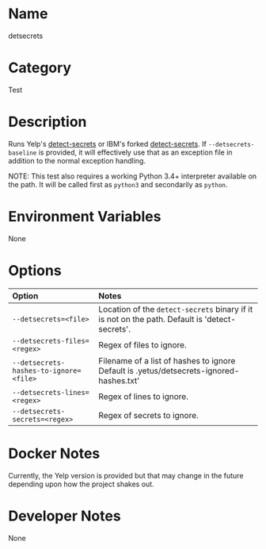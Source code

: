 <!---
  Licensed to the Apache Software Foundation (ASF) under one
  or more contributor license agreements.  See the NOTICE file
  distributed with this work for additional information
  regarding copyright ownership.  The ASF licenses this file
  to you under the Apache License, Version 2.0 (the
  "License"); you may not use this file except in compliance
  with the License.  You may obtain a copy of the License at

    http://www.apache.org/licenses/LICENSE-2.0

  Unless required by applicable law or agreed to in writing,
  software distributed under the License is distributed on an
  "AS IS" BASIS, WITHOUT WARRANTIES OR CONDITIONS OF ANY
  KIND, either express or implied.  See the License for the
  specific language governing permissions and limitations
  under the License.
-->

# Name

detsecrets

# Category

Test

# Description

Runs Yelp's [detect-secrets](https://github.com/Yelp/detect-secrets) or
IBM's forked [detect-secrets](https://github.com/IBM/detect-secrets).  If `--detsecrets-baseline` is
provided, it will effectively use that as an exception file in addition to the normal exception handling.

NOTE: This test also requires a working Python 3.4+ interpreter available on the path.  It will be called first
as `python3` and secondarily as `python`.

# Environment Variables

None

# Options

| Option | Notes |
|:---------|:------|
| `--detsecrets=<file>` | Location of the `detect-secrets` binary if it is not on the path.  Default is 'detect-secrets'. |
| `--detsecrets-files=<regex>` | Regex of files to ignore. |
| `--detsecrets-hashes-to-ignore=<file>` | Filename of a list of hashes to ignore Default is .yetus/detsecrets-ignored-hashes.txt' |
| `--detsecrets-lines=<regex>` | Regex of lines to ignore. |
| `--detsecrets-secrets=<regex>` | Regex of secrets to ignore. |

# Docker Notes

Currently, the Yelp version is provided but that may change in the future depending upon how the project shakes out.

# Developer Notes

None
